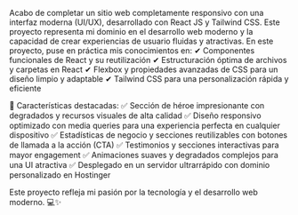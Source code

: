 Acabo de completar un sitio web completamente responsivo con una interfaz moderna (UI/UX), desarrollado con React JS y Tailwind CSS. Este proyecto representa mi dominio en el desarrollo web moderno y la capacidad de crear experiencias de usuario fluidas y atractivas.
En este proyecto, puse en práctica mis conocimientos en:
✔ Componentes funcionales de React y su reutilización
✔ Estructuración óptima de archivos y carpetas en React
✔ Flexbox y propiedades avanzadas de CSS para un diseño limpio y adaptable
✔ Tailwind CSS para una personalización rápida y eficiente

🎯 Características destacadas:
✅ Sección de héroe impresionante con degradados y recursos visuales de alta calidad
✅ Diseño responsivo optimizado con media queries para una experiencia perfecta en cualquier dispositivo
✅ Estadísticas de negocio y secciones reutilizables con botones de llamada a la acción (CTA)
✅ Testimonios y secciones interactivas para mayor engagement
✅ Animaciones suaves y degradados complejos para una UI atractiva
✅ Desplegado en un servidor ultrarrápido con dominio personalizado en Hostinger

Este proyecto refleja mi pasión por la tecnología y el desarrollo web moderno. 💻✨
